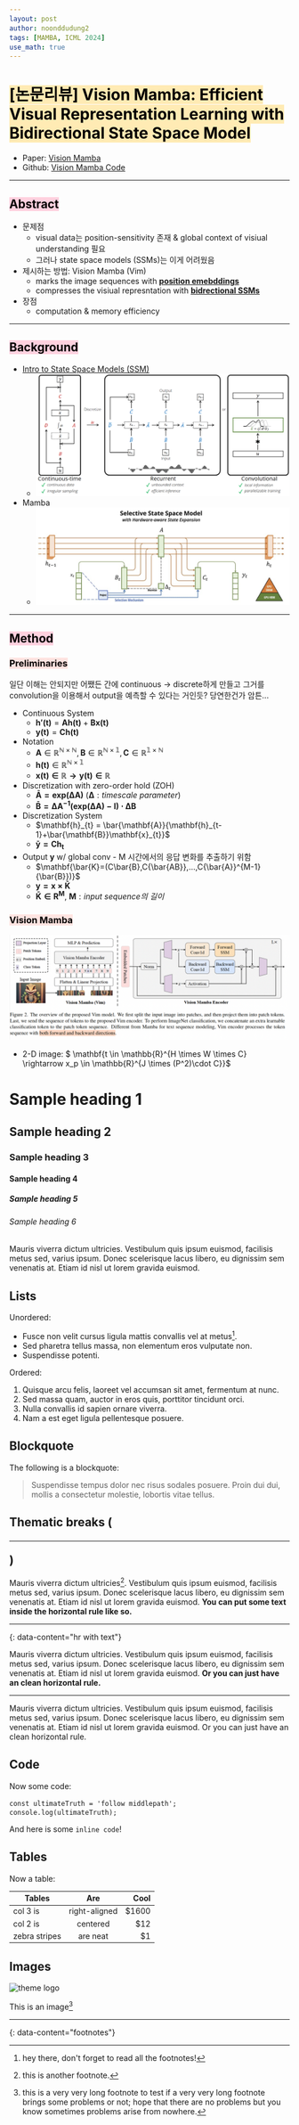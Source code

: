 ```yaml
---
layout: post
author: noonddudung2
tags: [MAMBA, ICML 2024]
use_math: true
---
```

# <span style="color: black; background-color: #ffebb4"> [논문리뷰] Vision Mamba: Efficient Visual Representation Learning with Bidirectional State Space Model</span>

* Paper: [Vision Mamba](https://arxiv.org/abs/2401.09417)
* Github: [Vision Mamba Code](https://github.com/hustvl/Vim)

---

## <span style="color: black; background-color: #ffd1df">Abstract</span>

* 문제점
  * visual data는 position-sensitivity 존재 & global context of visiual understanding 필요
  * 그러나 state space models (SSMs)는 이게 어려웠음
* 제시하는 방법: Vision Mamba (Vim)
  * marks the image sequences with **<u>position emebddings</u>**
  * compresses the visiual represntation with **<u>bidrectional SSMs</u>**
* 장점
  * computation & memory efficiency

---

## <span style="color: black; background-color: #ffd1df">Background</span>
* [Intro to State Space Models (SSM)](https://huggingface.co/blog/lbourdois/get-on-the-ssm-train)
    * ![SSM](/images/SSM.png)
* Mamba
    * ![Mamba](/images/mamba.png)

---

## <span style="color: black; background-color: #ffd1df">Method</span>
### <span style="color: black; background-color: #ffe4e1">Preliminaries</span>

일단 이해는 안되지만 어쨌든 간에 continuous $\rightarrow$ discrete하게 만들고 그거를 convolution을 이용해서 output을 예측할 수 있다는 거인듯? 당연한건가 암튼...

* Continuous System
  * $\mathbf{h'(t)}=\mathbf{A}\mathbf{h(t)}+\mathbf{B}\mathbf{x(t)}$
  * $\mathbf{y(t)}=\mathbf{C}\mathbf{h(t)}$
* Notation
  * $\mathbf{A} \in \mathbb{R^{N \times N}},\mathbf{B} \in \mathbb{R^{N \times 1}},\mathbf{C} \in \mathbb{R^{1 \times N}}$
  * $\mathbf{h(t)} \in \mathbb{R^{N \times 1}}$
  * $\mathbf{x(t) \in \mathbb{R} \rightarrow{y(t)} \in \mathbb{R}}$
* Discretization with zero-order hold (ZOH)
  * $\mathbf{\bar{A} = exp(\Delta{A})} \ (\mathbf{\Delta}: timescale \ parameter)$
  * $\mathbf{\bar{B}={\Delta A}^{-1}(exp(\Delta A)-I)\cdot{\Delta B}}$
* Discretization System
  * $\mathbf{h}_{t} = \bar{\mathbf{A}}{\mathbf{h}_{t-1}+\bar{\mathbf{B}}\mathbf{x}_{t}}$
  * $\mathbf{\bar{y}=\mathbf{C}{h}_{t}}$
* Output **y** w/ global conv - M 시간에서의 응답 변화를 추출하기 위함
  * $\mathbf{\bar{K}=(C\bar{B},C{\bar{AB}},...,C{\bar{A}}^{M-1}{\bar{B}})}$
  * $\mathbf{y=x\times{\bar{K}}}$
  * $\mathbf{\bar{K} \in R^M},\ \mathbf{M}:input \ sequence의 \ 길이$

### <span style="color: black; background-color: #ffe4e1">Vision Mamba</span>
![vim](/images/vim_overview.png)
* 2-D image: $ \mathbf{t \in \mathbb{R}^{H \times W \times C} \rightarrow x_p \in \mathbb{R}^{J \times (P^2)\cdot C}}$


# Sample heading 1

## Sample heading 2

### Sample heading 3

#### Sample heading 4

##### Sample heading 5

###### Sample heading 6

Mauris viverra dictum ultricies. Vestibulum quis ipsum euismod, facilisis metus sed, varius ipsum. Donec scelerisque lacus libero, eu dignissim sem venenatis at. Etiam id nisl ut lorem gravida euismod.

## Lists

Unordered:

- Fusce non velit cursus ligula mattis convallis vel at metus[^2].
- Sed pharetra tellus massa, non elementum eros vulputate non.
- Suspendisse potenti.

Ordered:

1. Quisque arcu felis, laoreet vel accumsan sit amet, fermentum at nunc.
2. Sed massa quam, auctor in eros quis, porttitor tincidunt orci.
3. Nulla convallis id sapien ornare viverra.
4. Nam a est eget ligula pellentesque posuere.

## Blockquote

The following is a blockquote:

> Suspendisse tempus dolor nec risus sodales posuere. Proin dui dui, mollis a consectetur molestie, lobortis vitae tellus.

## Thematic breaks (<hr>)

Mauris viverra dictum ultricies[^3]. Vestibulum quis ipsum euismod, facilisis metus sed, varius ipsum. Donec scelerisque lacus libero, eu dignissim sem venenatis at. Etiam id nisl ut lorem gravida euismod. **You can put some text inside the horizontal rule like so.**

---

{: data-content="hr with text"}

Mauris viverra dictum ultricies. Vestibulum quis ipsum euismod, facilisis metus sed, varius ipsum. Donec scelerisque lacus libero, eu dignissim sem venenatis at. Etiam id nisl ut lorem gravida euismod. **Or you can just have an clean horizontal rule.**

---

Mauris viverra dictum ultricies. Vestibulum quis ipsum euismod, facilisis metus sed, varius ipsum. Donec scelerisque lacus libero, eu dignissim sem venenatis at. Etiam id nisl ut lorem gravida euismod. Or you can just have an clean horizontal rule.

## Code

Now some code:

```
const ultimateTruth = 'follow middlepath';
console.log(ultimateTruth);
```

And here is some `inline code`!

## Tables

Now a table:


| Tables        |      Are      |  Cool |
| --------------- | :-------------: | ------: |
| col 3 is      | right-aligned | $1600 |
| col 2 is      |   centered   |   $12 |
| zebra stripes |   are neat   |    $1 |

## Images

![theme logo](http://www.abhinavsaxena.com/images/abhinav.jpeg)

This is an image[^4]

---

{: data-content="footnotes"}

[^1]: this is a footnote. You should reach here if you click on the corresponding superscript number.
    
[^2]: hey there, don't forget to read all the footnotes!
    
[^3]: this is another footnote.
    
[^4]: this is a very very long footnote to test if a very very long footnote brings some problems or not; hope that there are no problems but you know sometimes problems arise from nowhere.

